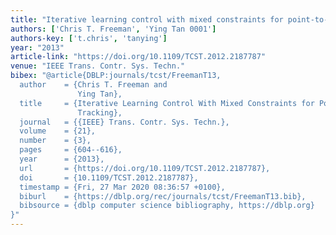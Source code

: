 ```yaml
---
title: "Iterative learning control with mixed constraints for point-to-point tracking"
authors: ['Chris T. Freeman', 'Ying Tan 0001']
authors-key: ['t.chris', 'tanying']
year: "2013"
article-link: "https://doi.org/10.1109/TCST.2012.2187787"
venue: "IEEE Trans. Contr. Sys. Techn."
bibex: "@article{DBLP:journals/tcst/FreemanT13,
  author    = {Chris T. Freeman and
               Ying Tan},
  title     = {Iterative Learning Control With Mixed Constraints for Point-to-Point
               Tracking},
  journal   = {{IEEE} Trans. Contr. Sys. Techn.},
  volume    = {21},
  number    = {3},
  pages     = {604--616},
  year      = {2013},
  url       = {https://doi.org/10.1109/TCST.2012.2187787},
  doi       = {10.1109/TCST.2012.2187787},
  timestamp = {Fri, 27 Mar 2020 08:36:57 +0100},
  biburl    = {https://dblp.org/rec/journals/tcst/FreemanT13.bib},
  bibsource = {dblp computer science bibliography, https://dblp.org}
}"
---
```

